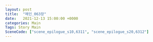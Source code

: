```yaml
---
layout: post
title:  "메인_063장"
date:   2021-12-13 15:00:00 +0000
categories: Main
Tags: Story Main
SceneCode: ["scene_epilogue_s10,6311", "scene_epilogue_s20,6312"]
---
```

